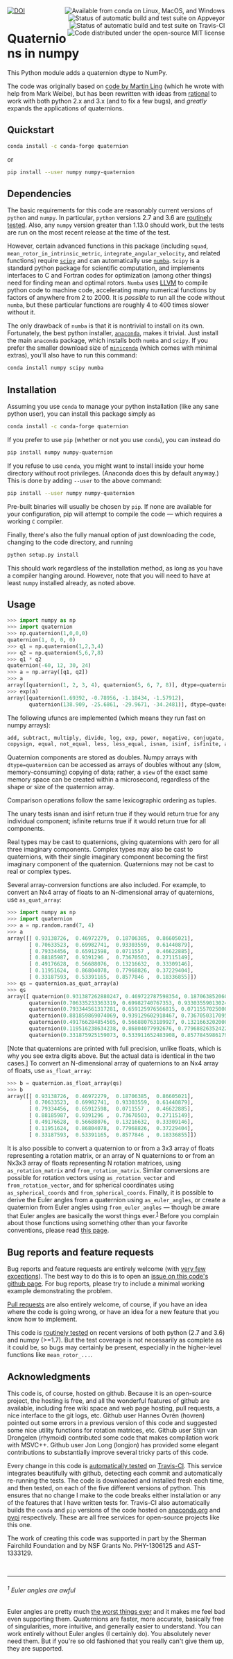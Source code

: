 <a href="https://zenodo.org/badge/latestdoi/27896013"><img src="https://zenodo.org/badge/27896013.svg" alt="DOI"></a>
<a href="https://anaconda.org/conda-forge/quaternion"><img align="right" style="margin: 0px 2px" alt="Available from conda on Linux, MacOS, and Windows" src="https://img.shields.io/conda/pn/conda-forge/quaternion.svg"></a>
<a href="https://ci.appveyor.com/project/moble/quaternion"><img align="right" style="margin: 0px 2px" alt="Status of automatic build and test suite on Appveyor" src="https://ci.appveyor.com/api/projects/status/gp53k0vn7c9nmk29?svg=true"></a>
<a href="https://travis-ci.org/moble/quaternion"><img align="right" style="margin: 0px 2px" alt="Status of automatic build and test suite on Travis-CI" src="https://travis-ci.org/moble/quaternion.svg?branch=master"></a>
 <a href="https://github.com/moble/quaternion/blob/master/LICENSE"><img align="right" style="margin: 0px 2px" alt="Code distributed under the open-source MIT license" src="http://moble.github.io/spherical_functions/images/MITLicenseBadge.svg"></a>

# Quaternions in numpy

This Python module adds a quaternion dtype to NumPy.

The code was originally based on [code by Martin
Ling](https://github.com/martinling/numpy_quaternion) (which he wrote
with help from Mark Weibe), but has been rewritten with ideas from
[rational](https://github.com/numpy/numpy-dtypes/tree/master/npytypes/rational)
to work with both python 2.x and 3.x (and to fix a few bugs), and
*greatly* expands the applications of quaternions.

## Quickstart

```sh
conda install -c conda-forge quaternion
```

or

```sh
pip install --user numpy numpy-quaternion
```


## Dependencies

The basic requirements for this code are reasonably current versions
of `python` and `numpy`.  In particular, `python` versions 2.7 and 3.6
are [routinely tested](https://travis-ci.org/moble/quaternion).  Also,
any `numpy` version greater than 1.13.0 should work, but the tests are
run on the most recent release at the time of the test.

However, certain advanced functions in this package (including
`squad`, `mean_rotor_in_intrinsic_metric`,
`integrate_angular_velocity`, and related functions) require
[`scipy`](http://scipy.org/) and can automatically use
[`numba`](http://numba.pydata.org/).  `Scipy` is a standard python
package for scientific computation, and implements interfaces to C and
Fortran codes for optimization (among other things) need for finding
mean and optimal rotors.  `Numba` uses [LLVM](http://llvm.org/) to
compile python code to machine code, accelerating many numerical
functions by factors of anywhere from 2 to 2000.  It is *possible* to
run all the code without `numba`, but these particular functions are
roughly 4 to 400 times slower without it.

The only drawback of `numba` is that it is nontrivial to install on
its own.  Fortunately, the best python installer,
[`anaconda`](http://continuum.io/downloads), makes it trivial.  Just
install the main `anaconda` package, which installs both `numba` and
`scipy`.  If you prefer the smaller download size of
[`miniconda`](http://conda.pydata.org/miniconda.html) (which comes
with minimal extras), you'll also have to run this command:

```sh
conda install numpy scipy numba
```


## Installation

Assuming you use `conda` to manage your python installation (like any
sane python user), you can install this package simply as

```sh
conda install -c conda-forge quaternion
```

If you prefer to use `pip` (whether or not you use `conda`), you can
instead do

```sh
pip install numpy numpy-quaternion
```

If you refuse to use `conda`, you might want to install inside your
home directory without root privileges.  (Anaconda does this by
default anyway.)  This is done by adding `--user` to the above
command:

```sh
pip install --user numpy numpy-quaternion
```

Pre-built binaries will usually be chosen by `pip`.  If none are
available for your configuration, pip will attempt to compile the code
— which requires a working `C` compiler.

Finally, there's also the fully manual option of just downloading the
code, changing to the code directory, and running

```sh
python setup.py install
```

This should work regardless of the installation method, as long as you
have a compiler hanging around.  However, note that you will need to
have at least `numpy` installed already, as noted above.


## Usage

```python
>>> import numpy as np
>>> import quaternion
>>> np.quaternion(1,0,0,0)
quaternion(1, 0, 0, 0)
>>> q1 = np.quaternion(1,2,3,4)
>>> q2 = np.quaternion(5,6,7,8)
>>> q1 * q2
quaternion(-60, 12, 30, 24)
>>> a = np.array([q1, q2])
>>> a
array([quaternion(1, 2, 3, 4), quaternion(5, 6, 7, 8)], dtype=quaternion)
>>> exp(a)
array([quaternion(1.69392, -0.78956, -1.18434, -1.57912),
       quaternion(138.909, -25.6861, -29.9671, -34.2481)], dtype=quaternion)
```

The following ufuncs are implemented (which means they run fast on
numpy arrays):

```python
add, subtract, multiply, divide, log, exp, power, negative, conjugate,
copysign, equal, not_equal, less, less_equal, isnan, isinf, isfinite, absolute
```

Quaternion components are stored as doubles.  Numpy arrays with
`dtype=quaternion` can be accessed as arrays of doubles without any
(slow, memory-consuming) copying of data; rather, a `view` of the
exact same memory space can be created within a microsecond,
regardless of the shape or size of the quaternion array.

Comparison operations follow the same lexicographic ordering as
tuples.

The unary tests isnan and isinf return true if they would return true
for any individual component; isfinite returns true if it would return
true for all components.

Real types may be cast to quaternions, giving quaternions with zero
for all three imaginary components. Complex types may also be cast to
quaternions, with their single imaginary component becoming the first
imaginary component of the quaternion. Quaternions may not be cast to
real or complex types.

Several array-conversion functions are also included.  For example, to
convert an Nx4 array of floats to an N-dimensional array of
quaternions, use `as_quat_array`:
```python
>>> import numpy as np
>>> import quaternion
>>> a = np.random.rand(7, 4)
>>> a
array([[ 0.93138726,  0.46972279,  0.18706385,  0.86605021],
       [ 0.70633523,  0.69982741,  0.93303559,  0.61440879],
       [ 0.79334456,  0.65912598,  0.0711557 ,  0.46622885],
       [ 0.88185987,  0.9391296 ,  0.73670503,  0.27115149],
       [ 0.49176628,  0.56688076,  0.13216632,  0.33309146],
       [ 0.11951624,  0.86804078,  0.77968826,  0.37229404],
       [ 0.33187593,  0.53391165,  0.8577846 ,  0.18336855]])
>>> qs = quaternion.as_quat_array(a)
>>> qs
array([ quaternion(0.931387262880247, 0.469722787598354, 0.187063852060487, 0.866050210100621),
       quaternion(0.706335233363319, 0.69982740767353, 0.933035590130247, 0.614408786768725),
       quaternion(0.793344561317281, 0.659125976566815, 0.0711557025000925, 0.466228847713644),
       quaternion(0.881859869074069, 0.939129602918467, 0.736705031709562, 0.271151494174001),
       quaternion(0.491766284854505, 0.566880763189927, 0.132166320200012, 0.333091463422536),
       quaternion(0.119516238634238, 0.86804077992676, 0.779688263524229, 0.372294043850009),
       quaternion(0.331875925159073, 0.533911652483908, 0.857784598617977, 0.183368547490701)], dtype=quaternion)
```
[Note that quaternions are printed with full precision, unlike floats,
which is why you see extra digits above.  But the actual data is
identical in the two cases.]  To convert an N-dimensional array of
quaternions to an Nx4 array of floats, use `as_float_array`:
```python
>>> b = quaternion.as_float_array(qs)
>>> b
array([[ 0.93138726,  0.46972279,  0.18706385,  0.86605021],
       [ 0.70633523,  0.69982741,  0.93303559,  0.61440879],
       [ 0.79334456,  0.65912598,  0.0711557 ,  0.46622885],
       [ 0.88185987,  0.9391296 ,  0.73670503,  0.27115149],
       [ 0.49176628,  0.56688076,  0.13216632,  0.33309146],
       [ 0.11951624,  0.86804078,  0.77968826,  0.37229404],
       [ 0.33187593,  0.53391165,  0.8577846 ,  0.18336855]])
```

It is also possible to convert a quaternion to or from a 3x3 array of
floats representing a rotation matrix, or an array of N quaternions to
or from an Nx3x3 array of floats representing N rotation matrices,
using `as_rotation_matrix` and `from_rotation_matrix`.  Similar
conversions are possible for rotation vectors using
`as_rotation_vector` and `from_rotation_vector`, and for spherical
coordinates using `as_spherical_coords` and `from_spherical_coords`.
Finally, it is possible to derive the Euler angles from a quaternion
using `as_euler_angles`, or create a quaternion from Euler angles
using `from_euler_angles` — though be aware that Euler angles are
basically the worst things
ever.<sup>[1](#1-euler-angles-are-awful)</sup> Before you complain
about those functions using something other than your favorite
conventions, please read [this
page](https://github.com/moble/quaternion/wiki/Euler-angles-are-horrible).


## Bug reports and feature requests

Bug reports and feature requests are entirely welcome (with [very few
exceptions](https://github.com/moble/quaternion/wiki/Euler-angles-are-horrible#opening-issues-and-pull-requests)).
The best way to do this is to open an [issue on this code's github
page](https://github.com/moble/quaternion/issues).  For bug reports,
please try to include a minimal working example demonstrating the
problem.

[Pull requests](https://help.github.com/articles/using-pull-requests/)
are also entirely welcome, of course, if you have an idea where the
code is going wrong, or have an idea for a new feature that you know
how to implement.

This code is [routinely
tested](https://travis-ci.org/moble/quaternion) on recent versions of
both python (2.7 and 3.6) and numpy (>=1.7).  But the test coverage is
not necessarily as complete as it could be, so bugs may certainly be
present, especially in the higher-level functions like
`mean_rotor_...`.


## Acknowledgments

This code is, of course, hosted on github.  Because it is an
open-source project, the hosting is free, and all the wonderful
features of github are available, including free wiki space and web
page hosting, pull requests, a nice interface to the git logs, etc.
Github user Hannes Ovrén (hovren) pointed out some errors in a
previous version of this code and suggested some nice utility
functions for rotation matrices, etc.  Github user Stijn van Drongelen
(rhymoid) contributed some code that makes compilation work with
MSVC++.  Github user Jon Long (longjon) has provided some elegant
contributions to substantially improve several tricky parts of this
code.

Every change in this code is [automatically
tested](https://travis-ci.org/moble/quaternion) on
[Travis-CI](https://travis-ci.org/).  This service integrates
beautifully with github, detecting each commit and automatically
re-running the tests.  The code is downloaded and installed fresh each
time, and then tested, on each of the five different versions of
python.  This ensures that no change I make to the code breaks either
installation or any of the features that I have written tests for.
Travis-CI also automatically builds the `conda` and `pip` versions of
the code hosted on
[anaconda.org](https://anaconda.org/moble/quaternion) and
[pypi](https://pypi.python.org/pypi/numpy-quaternion) respectively.
These are all free services for open-source projects like this one.

The work of creating this code was supported in part by the Sherman
Fairchild Foundation and by NSF Grants No. PHY-1306125 and
AST-1333129.




<br/>

---

###### <sup>1</sup> Euler angles are awful

Euler angles are pretty much [the worst things
ever](http://moble.github.io/spherical_functions/#euler-angles) and it
makes me feel bad even supporting them.  Quaternions are faster, more
accurate, basically free of singularities, more intuitive, and
generally easier to understand.  You can work entirely without Euler
angles (I certainly do).  You absolutely never need them.  But if
you're so old fashioned that you really can't give them up, they are
supported.
